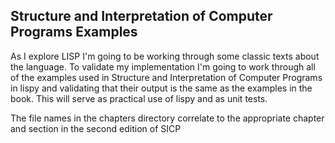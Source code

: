 Structure and Interpretation of Computer Programs Examples
----------------------------------------------------------

As I explore LISP I'm going to be working through some classic texts
about the language. To validate my implementation I'm going to work
through all of the examples used in Structure and Interpretation of
Computer Programs in lispy and validating that their output is the
same as the examples in the book. This will serve as practical use of
lispy and as unit tests.

The file names in the chapters directory correlate to the appropriate
chapter and section in the second edition of SICP